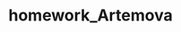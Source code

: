 # homework_Artemova
<a href="https://homrkova.github.io/homework_Artemova/" target="_blank"><href src="https://vk.com/im?peers=-157369801&sel=273741054&z=photo273741054_457250337%2Fmail1167468" alt="particles.js generator" /></a>

